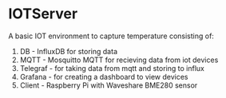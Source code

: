 # IOTServer
A basic IOT environment to capture temperature consisting of:
1. DB - InfluxDB for storing data
2. MQTT - Mosquitto MQTT for recieving data from iot devices
3. Telegraf - for taking data from mqtt and storing to influx
4. Grafana - for creating a dashboard to view devices
5. Client - Raspberry Pi with Waveshare BME280 sensor
